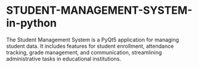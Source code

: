 # STUDENT-MANAGEMENT-SYSTEM-in-python
The Student Management System is a PyQt5 application for managing student data. It includes features for student enrollment, attendance tracking, grade management, and communication, streamlining administrative tasks in educational institutions.
